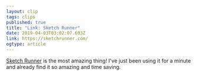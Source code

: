 ```yaml
---
layout: clip
tags: clips
published: true
title: "Link: Sketch Runner"
date: 2019-04-03T03:02:07.693Z
link: https://sketchrunner.com/
ogtype: article
---
```

[Sketch Runner](https://sketchrunner.com/) is the most amazing thing! I've just been using it for a minute and already find it so amazing and time saving.
